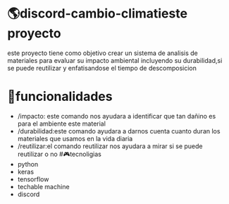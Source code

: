 # 🌎discord-cambio-climatieste proyecto 
este proyecto tiene como objetivo crear un sistema de analisis de materiales para evaluar su impacto ambiental incluyendo su durabilidad,si se puede reutilizar y enfatisandose el tiempo de descomposicion

# 🔎funcionalidades
- /impacto: este comando nos ayudara a identificar que tan dañino es para el ambiente este material
- /durabilidad:este comando ayudara a darnos cuenta cuanto duran los materiales que usamos en la vida diaria
- /reutilizar:el comando reutilizar nos ayudara a mirar si se puede reutilizar o no
#🎮tecnoligias
- python
- keras
- tensorflow
- techable machine
- discord
